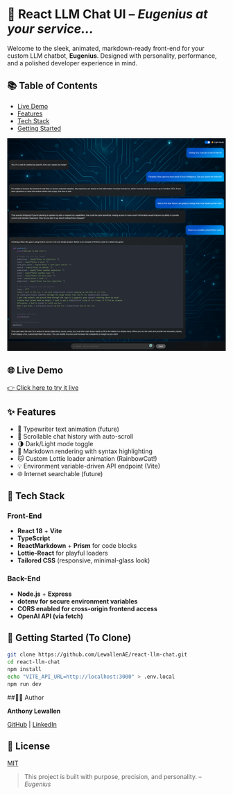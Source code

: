 # 🤖 React LLM Chat UI – *Eugenius at your service...*

Welcome to the sleek, animated, markdown-ready front-end for your custom LLM chatbot, **Eugenius**. Designed with personality, performance, and a polished developer experience in mind.
## 📚 Table of Contents
- [Live Demo](#-live-demo)
- [Features](#-features)
- [Tech Stack](#-tech-stack)
- [Getting Started](#-getting-started-to-clone)


![Eugenius Screenshot](public/Eugenius.png)

## 🌐 Live Demo
[👉 Click here to try it live](https://react-llm-chat.vercel.app/)

## ✨ Features
- 🎨 Typewriter text animation (future)
- 💬 Scrollable chat history with auto-scroll
- 🌗 Dark/Light mode toggle
- 🧠 Markdown rendering with syntax highlighting
- 🐱 Custom Lottie loader animation (RainbowCat!)
- 💡 Environment variable-driven API endpoint (Vite)
- 🌐 Internet searchable (future)

## 🔧 Tech Stack

### Front-End
- **React 18** + **Vite**
- **TypeScript**
- **ReactMarkdown** + **Prism** for code blocks
- **Lottie-React** for playful loaders
- **Tailored CSS** (responsive, minimal-glass look)

### Back-End
- **Node.js** + **Express**
- **dotenv for secure environment variables**
- **CORS enabled for cross-origin frontend access**
- **OpenAI API (via fetch)**

  
## 🚀 Getting Started (To Clone)

```bash
git clone https://github.com/LewallenAE/react-llm-chat.git
cd react-llm-chat
npm install
echo "VITE_API_URL=http://localhost:3000" > .env.local
npm run dev
```



##👨‍💻 Author

**Anthony Lewallen**

[GitHub](https://github.com/LewallenAE) | [LinkedIn](https://linkedin.com/in/anthony-lewallen)

 

## 🧠 License

[MIT](LICENSE)

> This project is built with purpose, precision, and personality. – *Eugenius*

